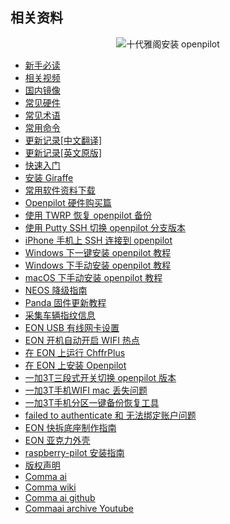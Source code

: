 ## 相关资料

<center>
    <img src="/files/accord_openpilot.jpg" alt="十代雅阁安装 openpilot">
</center>


- [新手必读](cn/FAQ.md)
- [相关视频](cn/videos.md)
- [国内镜像](/mirror.md)
- [常见硬件](cn/hardwares.md)
- [常见术语](cn/Glossary_of_terminology.md)
- [常用命令](cn/commands.md)
- [更新记录[中文翻译]](cn/openpilot_releases.md)
- [更新记录[英文原版]](cn/openpilot_releases_en.md)
- [快速入门](README.md)
- [安装 Giraffe](cn/Installing_Giraffe.md)
- [常用软件资料下载](cn/openpilot_software_free_download.md)
- [Openpilot 硬件购买篇](cn/how_to_buy_openpilot.md)
- [使用 TWRP 恢复 openpilot 备份](cn/how_to_restore_openpilot_backup_via_twrp.md)
- [使用 Putty SSH 切换 openpilot 分支版本](cn/how_to_change_openpilot_fork_on_windows.md)
- [iPhone 手机上 SSH 连接到 openpilot](cn/how_to_connect_openpilot_via_iphone.md)
- [Windows 下一键安装 openpilot 教程](cn/how_to_flash_openpilot_on_windows.md)
- [Windows 下手动安装 openpilot 教程](cn/how_to_flash_openpilot_on_windows_step_by_step.md)
- [macOS 下手动安装 openpilot 教程](cn/how_to_flash_openpilot_on_mac.md)
- [NEOS 降级指南](cn/how_to_downgrade_neos.md)
- [Panda 固件更新教程](cn/how_to_flash_panda.md)
- [采集车辆指纹信息](cn/Creating_Fingerprints.md)
- [EON USB 有线网卡设置](cn/eon_usb_eth0.md)
- [EON 开机自动开启 WIFI 热点](cn/openpilot_enable_wifi_hotspot.md)
- [在 EON 上运行 ChffrPlus](cn/Running_ChffrPlus_on_the_EON.md)
- [在 EON 上安装 Openpilot](cn/Installing_OpenPilot_on_the_EON.md)
- [一加3T三段式开关切换 openpilot 版本](cn/Oneplus3t_tri_state_key_switch.md)
- [一加3T手机WIFI mac 丢失问题](cn/Oneplus3t_wifi_mac_02_00.md)
- [一加3T手机分区一键备份恢复工具](cn/openpilot_partition_backup.md)
- [failed to authenticate 和 无法绑定账户问题](/cn/openpilot_failed_to_authenticate.md)
- [EON 快拆底座制作指南](cn/EON_Connector.md)
- [EON 亚克力外壳](cn/eon_acrylic_case.md)
- [raspberry-pilot 安装指南](cn/how_to_install_raspberrypilot.md)
- [版权声明](copyright.md)
- [Comma ai](http://comma.ai/)
- [Comma wiki](https://community.comma.ai/wiki)
- [Comma ai github](https://github.com/commaai)
- [Commaai archive Youtube](https://www.youtube.com/channel/UCwgKmJM4ZJQRJ-U5NjvR2dg)
